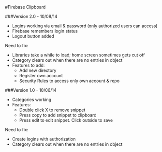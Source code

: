 #Firebase Clipboard

###Version 2.0 - 10/08/14
- Logins working via email & password (only authorized users can access)
- Firebase remembers login status
- Logout button added

Need to fix:
- Libraries take a while to load; home screen sometimes gets cut off
- Category clears out when there are no entries in object
- Features to add:
  - Add new directory
  - Register own account
  - Security Rules to access only own account & repo

###Version 1.0 - 10/06/14
- Categories working
- Features:
  - Double click X to remove snippet
  - Press copy to add snippet to clipboard
  - Press edit to edit snippet. Click outside to save

Need to fix:
- Create logins with authorization
- Category clears out when there are no entries in object
